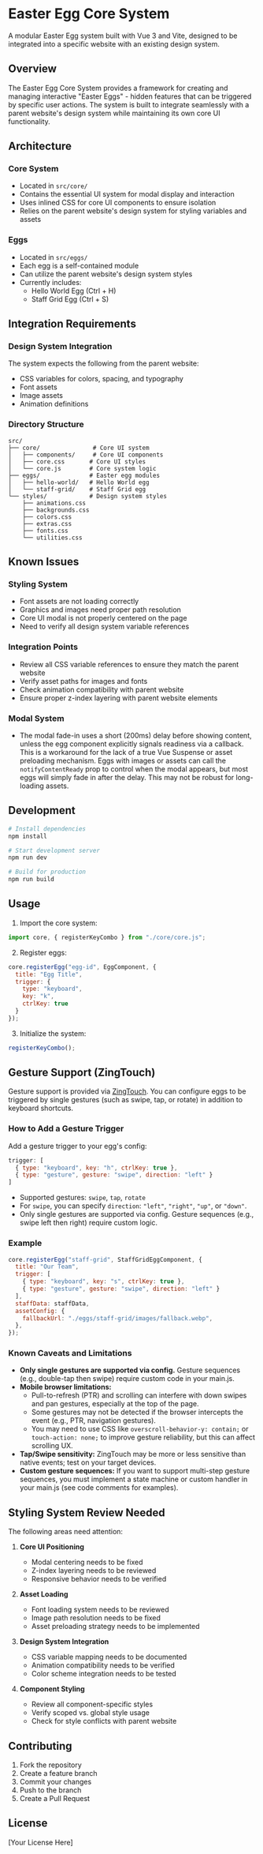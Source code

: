 # Easter Egg Core System

A modular Easter Egg system built with Vue 3 and Vite, designed to be integrated into a specific website with an existing design system.

## Overview

The Easter Egg Core System provides a framework for creating and managing interactive "Easter Eggs" - hidden features that can be triggered by specific user actions. The system is built to integrate seamlessly with a parent website's design system while maintaining its own core UI functionality.

## Architecture

### Core System
- Located in `src/core/`
- Contains the essential UI system for modal display and interaction
- Uses inlined CSS for core UI components to ensure isolation
- Relies on the parent website's design system for styling variables and assets

### Eggs
- Located in `src/eggs/`
- Each egg is a self-contained module
- Can utilize the parent website's design system styles
- Currently includes:
  - Hello World Egg (Ctrl + H)
  - Staff Grid Egg (Ctrl + S)

## Integration Requirements

### Design System Integration
The system expects the following from the parent website:
- CSS variables for colors, spacing, and typography
- Font assets
- Image assets
- Animation definitions

### Directory Structure
```
src/
├── core/               # Core UI system
│   ├── components/     # Core UI components
│   ├── core.css       # Core UI styles
│   └── core.js        # Core system logic
├── eggs/              # Easter egg modules
│   ├── hello-world/   # Hello World egg
│   └── staff-grid/    # Staff Grid egg
└── styles/            # Design system styles
    ├── animations.css
    ├── backgrounds.css
    ├── colors.css
    ├── extras.css
    ├── fonts.css
    └── utilities.css
```

## Known Issues

### Styling System
- Font assets are not loading correctly
- Graphics and images need proper path resolution
- Core UI modal is not properly centered on the page
- Need to verify all design system variable references

### Integration Points
- Review all CSS variable references to ensure they match the parent website
- Verify asset paths for images and fonts
- Check animation compatibility with parent website
- Ensure proper z-index layering with parent website elements

### Modal System
- The modal fade-in uses a short (200ms) delay before showing content, unless the egg component explicitly signals readiness via a callback. This is a workaround for the lack of a true Vue Suspense or asset preloading mechanism. Eggs with images or assets can call the `notifyContentReady` prop to control when the modal appears, but most eggs will simply fade in after the delay. This may not be robust for long-loading assets.

## Development

```bash
# Install dependencies
npm install

# Start development server
npm run dev

# Build for production
npm run build
```

## Usage

1. Import the core system:
```javascript
import core, { registerKeyCombo } from "./core/core.js";
```

2. Register eggs:
```javascript
core.registerEgg("egg-id", EggComponent, {
  title: "Egg Title",
  trigger: {
    type: "keyboard",
    key: "k",
    ctrlKey: true
  }
});
```

3. Initialize the system:
```javascript
registerKeyCombo();
```

## Gesture Support (ZingTouch)

Gesture support is provided via [ZingTouch](https://github.com/zingchart/zingtouch). You can configure eggs to be triggered by single gestures (such as swipe, tap, or rotate) in addition to keyboard shortcuts.

### How to Add a Gesture Trigger

Add a gesture trigger to your egg's config:

```js
trigger: [
  { type: "keyboard", key: "h", ctrlKey: true },
  { type: "gesture", gesture: "swipe", direction: "left" }
]
```
- Supported gestures: `swipe`, `tap`, `rotate`
- For `swipe`, you can specify `direction`: `"left"`, `"right"`, `"up"`, or `"down"`.
- Only single gestures are supported via config. Gesture sequences (e.g., swipe left then right) require custom logic.

### Example
```js
core.registerEgg("staff-grid", StaffGridEggComponent, {
  title: "Our Team",
  trigger: [
    { type: "keyboard", key: "s", ctrlKey: true },
    { type: "gesture", gesture: "swipe", direction: "left" }
  ],
  staffData: staffData,
  assetConfig: {
    fallbackUrl: "./eggs/staff-grid/images/fallback.webp",
  },
});
```

### Known Caveats and Limitations
- **Only single gestures are supported via config.** Gesture sequences (e.g., double-tap then swipe) require custom code in your main.js.
- **Mobile browser limitations:**
  - Pull-to-refresh (PTR) and scrolling can interfere with down swipes and pan gestures, especially at the top of the page.
  - Some gestures may not be detected if the browser intercepts the event (e.g., PTR, navigation gestures).
  - You may need to use CSS like `overscroll-behavior-y: contain;` or `touch-action: none;` to improve gesture reliability, but this can affect scrolling UX.
- **Tap/Swipe sensitivity:** ZingTouch may be more or less sensitive than native events; test on your target devices.
- **Custom gesture sequences:** If you want to support multi-step gesture sequences, you must implement a state machine or custom handler in your main.js (see code comments for examples).

## Styling System Review Needed

The following areas need attention:

1. **Core UI Positioning**
   - Modal centering needs to be fixed
   - Z-index layering needs to be reviewed
   - Responsive behavior needs to be verified

2. **Asset Loading**
   - Font loading system needs to be reviewed
   - Image path resolution needs to be fixed
   - Asset preloading strategy needs to be implemented

3. **Design System Integration**
   - CSS variable mapping needs to be documented
   - Animation compatibility needs to be verified
   - Color scheme integration needs to be tested

4. **Component Styling**
   - Review all component-specific styles
   - Verify scoped vs. global style usage
   - Check for style conflicts with parent website

## Contributing

1. Fork the repository
2. Create a feature branch
3. Commit your changes
4. Push to the branch
5. Create a Pull Request

## License

[Your License Here] 